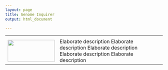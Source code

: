 ```yaml
---
layout: page
title: Genome Inquirer
output: html_document

---
```


<table border="0">
 <tr>
    <td><b style="font-size:30px"></b></td>
    <td><b style="font-size:30px"></b></td>
 </tr>
 <tr>
    <td>
         <a href="../assets/climate_thumbnail.jpeg">
         <img src="https://www.qries.com/images/banner_logo.png"
         width=150" height="70">
      </a>
    </td>
    <td>Elaborate description
    Elaborate description
    Elaborate description
    Elaborate description
    Elaborate description
    </td>
 </tr>
</table>